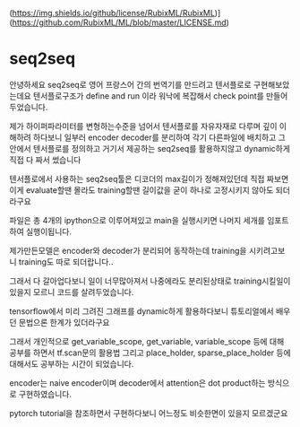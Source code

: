 (https://img.shields.io/github/license/RubixML/RubixML)](https://github.com/RubixML/ML/blob/master/LICENSE.md)
# seq2seq
안녕하세요 seq2seq로 영어 프랑스어 간의 번역기를 만드려고 텐서플로로 구현해보았는데요
텐서플로구조가 define and run 이라 워낙에 복잡해서 check point를 만들어두었습니다.

제가 하이퍼파라미터를 변형하는수준을 넘어서 텐서플로를 자유자재로 다루며 깊이 이해하려 하다보니
일부러 encoder decoder를 분리하여 각기 다른파일에 배치하고 그 안에서 텐서플로를 정의하고 
거기서 제공하는 seq2seq를 활용하지않고 dynamic하게 직접 다 짜서 썼습니다

텐서플로에서 사용하는 seq2seq툴은 디코더의 max길이가 정해져있던데
직접 짜보면 이게 evaluate할땐 몰라도 training할땐 길이값을 굳이 하나로 고정시키지 않아도 되더라구요

파일은 총 4개의 ipython으로 이루어져있고
main을 실행시키면 나머지 세개를 임포트하여 실행이됩니다.

제가만든모델은 encoder와 decoder가 분리되어 동작하는데
training을 시키려고보니 training도 따로 되더랍니다..

그래서 다 갈아업다보니 일이 너무많아져서
나중에라도 분리된상태로 training시킬일이 있을지 모르니 코드를 살려두었습니다.

tensorflow에서 미리 그려진 그래프를 dynamic하게 활용하다보니 튜토리얼에서 배우던 문법으론 한계가 있더라구요

그래서 개인적으로 get_variable_scope, get_variable, variable_scope 등에 대해 공부를 하면서
tf.scan문의 활용법 그리고 place_holder, sparse_place_holder 등에 대해서도 공부하는 시간이 되었습니다.

encoder는 naive encoder이며
decoder에서 attention은 dot product하는 방식으로 구현하였습니다.

pytorch tutorial을 참조하면서 구현하다보니 어느정도 비슷한면이 있을지 모르겠군요
